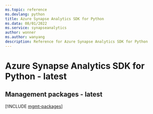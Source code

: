 ```yaml
---
ms.topic: reference
ms.devlang: python
title: Azure Synapse Analytics SDK for Python
ms.data: 08/01/2022
ms.service: synapseanalytics
author: wonner
ms.author: wanyang
description: Reference for Azure Synapse Analytics SDK for Python
---
```

# Azure Synapse Analytics SDK for Python - latest

## Management packages - latest
[!INCLUDE [mgmt-packages](synapse-analytics-mgmt-index.md)]